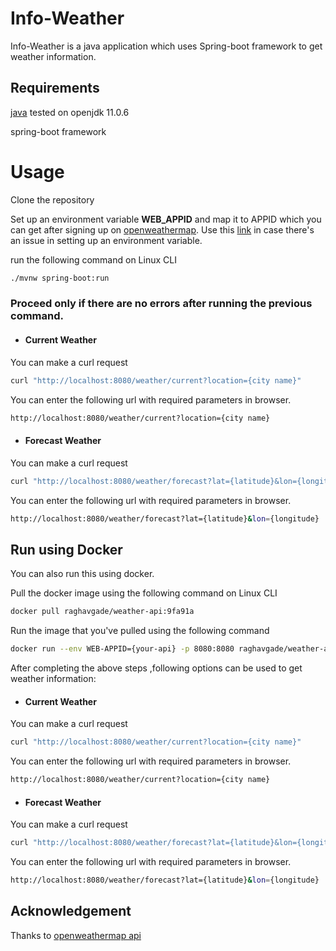 # Info-Weather

Info-Weather is a java application which uses Spring-boot framework to get weather information.

## Requirements

[java](https://java.com/en/download/help/download_options.xml) 
tested on openjdk 11.0.6

spring-boot framework


# Usage

Clone the repository

Set up an environment variable **WEB_APPID** and map it to APPID which you can get after signing up on [openweathermap](https://home.openweathermap.org/users/sign_up).
Use this [link](https://www.serverlab.ca/tutorials/linux/administration-linux/how-to-set-environment-variables-in-linux/) in case there's an issue in setting up an environment variable.


run the following command on Linux CLI
```bash 
./mvnw spring-boot:run
```

### Proceed only if there are no errors after running the previous command.


* #### Current Weather

You can make a curl request 
```bash
curl "http://localhost:8080/weather/current?location={city name}"
```
You can enter the following url with required parameters in browser.

```bash
http://localhost:8080/weather/current?location={city name}
```

* #### Forecast Weather

You can make a curl request 
```bash
curl "http://localhost:8080/weather/forecast?lat={latitude}&lon={longitude}"
```
You can enter the following url with required parameters in browser.

```bash
http://localhost:8080/weather/forecast?lat={latitude}&lon={longitude}
```

## Run using Docker
 
 You can also run this using docker. 
 
 Pull the docker image using the following command on Linux CLI
 ```bash
 docker pull raghavgade/weather-api:9fa91a
 ```
 Run the image that you've pulled using the following command
 ```bash
 docker run --env WEB-APPID={your-api} -p 8080:8080 raghavgade/weather-api:9fa91a
 ```
 After completing the above steps ,following options can be used to get weather information:
 
 * #### Current Weather

You can make a curl request 
```bash
curl "http://localhost:8080/weather/current?location={city name}"
```
You can enter the following url with required parameters in browser.

```bash
http://localhost:8080/weather/current?location={city name}
```

* #### Forecast Weather

You can make a curl request 
```bash
curl "http://localhost:8080/weather/forecast?lat={latitude}&lon={longitude}"
```
You can enter the following url with required parameters in browser.

```bash
http://localhost:8080/weather/forecast?lat={latitude}&lon={longitude}
```

 

## Acknowledgement

Thanks to [openweathermap api](https://openweathermap.org/api)
